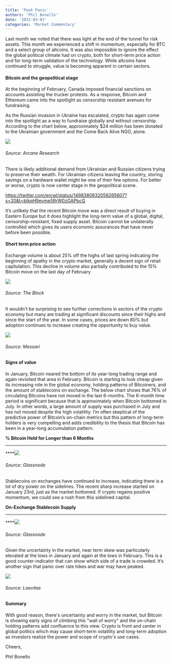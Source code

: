 ```yaml
---
title: 'Peak Panic'
authors: 'Phil Bonello'
date: '2022-03-03'
categories: 'Market Commentary'
---
```

Last month we noted that there was light at the end of the tunnel for risk assets. This month we experienced a shift in momentum, especially for BTC and a select group of altcoins. It was also impossible to ignore the effect the­­­ global political climate had on crypto, both for short-term price action and for long-term validation of the technology. While altcoins have continued to struggle, value is becoming apparent in certain sectors.

#### **Bitcoin and the geopolitical stage**

At the beginning of February, Canada imposed financial sanctions on accounts assisting the trucker protests. As a response, Bitcoin and Ethereum came into the spotlight as censorship resistant avenues for fundraising.

As the Russian invasion in Ukraine has escalated, crypto has again come into the spotlight as a way to fundraise globally and without censorship. According to the chart below, approximately $24 million has been donated to the Ukrainian government and the Come Back Alive NGO, alone.

![](/images/1-2b933be3.webp)

###### Source: Arcane Research

There is likely additional demand from Ukrainian and Russian citizens trying to preserve their wealth. For Ukrainian citizens leaving the country, storing savings on a hardware wallet might be one of their few options. For better or worse, crypto is now center stage in the geopolitical scene.

<https://twitter.com/ercwl/status/1498380832058265607?s=20&t=bIkqH9evme5RrW0zGAPbcQ>

It’s unlikely that the recent Bitcoin move was a direct result of buying in Eastern Europe but it does highlight the long-term value of a global, digital, censorship-resistant, fixed supply asset. Bitcoin cannot be unilaterally controlled which gives its users economic assurances that have never before been possible.

#### **Short term price action**

Exchange volume is about 25% off the highs of last spring indicating the beginning of apathy in the crypto market, generally a decent sign of retail capitulation. This decline in volume also partially contributed to the 15% Bitcoin move on the last day of February

![](/images/3-8729e288.webp)

###### Source: The Block

It wouldn't be surprising to see further corrections in sectors of the crypto economy but many are trading at significant discounts since their highs and since the start of the year. In some cases, prices are down 80% but adoption continues to increase creating the opportunity to buy value.

![](/images/4-a4fc4830.webp)

###### Source: Messari



#### **Signs of value**

In January, Bitcoin neared the bottom of its year-long trading range and again revisited that area in February. Bitcoin is starting to look cheap given its increasing role in the global economy, holding patterns of Bitcoiners, and the amount of stablecoins on exchange. The below chart shows that 76% of circulating Bitcoins have not moved in the last 6-months. The 6-month time period is significant because that is approximately when Bitcoin bottomed in July. In other words, a large amount of supply was purchased in July and has not moved despite the high volatility. I’m often skeptical of the predictive power of Bitcoin’s on-chain metrics but this pattern of long-term holders is very compelling and adds credibility to the thesis that Bitcoin has been in a year-long accumulation pattern.

**% Bitcoin Held for Longer than 6 Months**

***

\*\*\*\*![](/images/5-b79b8c9f.webp)

###### Source: Glassnode

Stablecoins on exchanges have continued to increase, indicating there is a lot of dry power on the sidelines. The recent sharp increase started on January 23rd, just as the market bottomed. If crypto regains positive momentum, we could see a rush from this sidelined capital.

**On-Exchange Stablecoin Supply**

***

\*\*\*\*![](/images/6-c9d7bb92.webp)

###### Source: Glassnode

Given the uncertainty in the market, near term skew was particularly elevated at the lows in January and again at the lows in February. This is a good counter-indicator that can show which side of a trade is crowded. It’s another sign that panic over rate hikes and war may have peaked.

![](/images/7.webp)

###### Source: Laevitas

#### **Summary**

With good reason, there's uncertainty and worry in the market, but Bitcoin is showing early signs of climbing this "wall of worry" and the on-chain holding patterns add confluence to this view. Crypto is front and center in global politics which may cause short-term volatility and long-term adoption as investors realize the power and scope of crypto's use cases.

Cheers,

Phil Bonello
